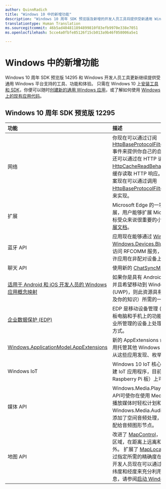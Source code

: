 ```yaml
---
author: QuinnRadich
title: "Windows 10 中的新增功能"
description: "Windows 10 周年 SDK 预览版及新增的开发人员工具将提供受新通用 Windows 平台支持的工具、功能和体验。"
translationtype: Human Translation
ms.sourcegitcommit: 46b5ad404811894899810f83efb9970e338e7051
ms.openlocfilehash: 5cce4a0fbfe85126f15cb013a9b46f058006a5e1

---
```


# Windows 中的新增功能

Windows 10 周年 SDK 预览版 14295 和 Windows 开发人员工具更新继续提供受通用 Windows 平台支持的工具、功能和体验。 只需在 Windows 10 上[安装工具和 SDK](https://developer.microsoft.com/en-us/windows/downloads#_blank)，你便可以随时[创建新的通用 Windows 应用](https://msdn.microsoft.com/library/windows/apps/bg124288)，或了解如何使用 [Windows 上的现有应用代码](https://msdn.microsoft.com/library/windows/apps/mt238321)。

## Windows 10 周年 SDK 预览版 12295

功能 | 描述
 :---- | :----
网络 | 你现在可以通过订阅 [HttpBaseProtocolFilter.ServerCustomValidationRequest](https://msdn.microsoft.com/library/windows/apps/windows.web.http.filters.httpbaseprotocolfilter.aspx#_blank) 事件来提供你自己的自定义服务器 SSL/TLS 证书验证。 你还可以通过在 HTTP 请求中指定 [HttpCacheReadBehavior.NoCache](https://msdn.microsoft.com/library/windows/apps/windows.web.http.filters.httpcachereadbehavior.aspx#_blank) 枚举值来完全禁用从缓存读取 HTTP 响应。 清除身份验证凭据以支持“注销”方案现在可以通过调用 [HttpBaseProtocolFilter.ClearAuthenticationCache](https://msdn.microsoft.com/library/windows/apps/windows.web.http.filters.httpbaseprotocolfilter.aspx#_blank) 方法来实现。
扩展 | Microsoft Edge 的一项新功能是可以使用扩展。 借助扩展，用户能够扩展 Microsoft Edge 的功能，从而提供对目标受众来说很重要的小众功能。 有关详细信息，请查看[扩展文档](https://developer.microsoft.com/en-us/microsoft-edge/platform/documentation/extensions/#_blank)。
蓝牙 API | 应用现在能够通过 [Windows.Devices.Bluetooth 和 Windows.Devices.Bluetooth.Rfcomm](https://msdn.microsoft.com/library/windows/apps/windows.devices.bluetooth.aspx#_blank) 在远程蓝牙外设上访问 RFCOMM 服务，而无需事先与外设配对。 新方法允许应用在非配对设备上搜索和访问 RFCOMM 服务。
聊天 API | 使用新的 [ChatSyncManager](https://msdn.microsoft.com/library/windows/apps/mt414181.aspx#_blank) 类，你可以与云同步短信。
[适用于 Android 和 iOS 开发人员的 Windows 应用概念映射](https://msdn.microsoft.com/windows/uwp/porting/android-ios-uwp-map#_blank) | 如果你是具有 Android 或 iOS 技能和/或代码的开发人员，并且希望移动到 Windows 10 和通用 Windows 平台 (UWP)，则此资源具有在三个平台之间映射平台功能（以及你的知识）所需的一切。
[企业数据保护 (EDP)](https://msdn.microsoft.com/windows/uwp/enterprise/edp-hub?branch=build2016#_blank) | EDP 是移动设备管理 (MDM) 的一组桌面、笔记本电脑、平板电脑和手机上的功能。 EDP 使企业可以更好地控制在企业所管理的设备上处理其数据（企业文件和数据 blob）的方式。
[Windows.ApplicationModel.AppExtensions](https://msdn.microsoft.com/library/windows/apps/windows.applicationmodel.appextensions.aspx#_blank) | 新的 AppExtensions 命名空间允许 Windows 应用商店应用托管其他 Windows 应用商店应用提供的内容。 你可以从这些应用发现、枚举和访问只读内容。
Windows IoT | Windows 10 IoT 核心版使你能够在熟悉的 Windows 中创建 IoT 应用程序，目前在 Raspberry Pi 3（最新的 Raspberry Pi 板）上可用。
媒体 API | Windows.Media.Playback 命名空间中的新 MediaBreak API可使你在使用 MediaSource 和 MediaPlaybackItem 播放媒体时轻松计划和管理媒体中断。 Windows.Media.Audio 命名空间中的新 AudioGraph API 添加了空间音频处理，可使你将 3D 定位发射器和侦听器分配给音频图形节点。
地图 API | 改进了 [MapControl](https://msdn.microsoft.com/library/windows/apps/windows.ui.xaml.controls.maps.mapcontrol.aspx#_blank)，以允许开发人员获取相机附近的可见区域，在距离上远离和在高坡度视图中接近地平线的区域除外。 扩展了 [MapLocationFinder](https://msdn.microsoft.com/library/windows/apps/windows.services.maps.maplocationfinder.aspx#_blank) 类，从而允许开发人员通过指定所需的精确度在进行反向地理编码时优化网络通信。 开发人员现在可以通过使用 [LaunchUriAsync](https://msdn.microsoft.com/library/windows/apps/hh701480.aspx#_blank) 方法和指定纬度和经度来充分利用下载离线地图的好处。 有关详细信息，请参阅[启动 Windows 地图应用](https://msdn.microsoft.com/windows/uwp/launch-resume/launch-maps-app#_blank)。



<!--HONumber=Jun16_HO4-->


